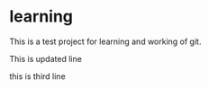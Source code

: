 # learning
This is a test project for learning and working of git.

This is updated line

this is third line